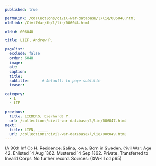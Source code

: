 ```yaml
---
published: true

permalink: /collections/civil-war-database/l/lie/006048.html
oldlink: /CivilWar/db/l/lie/006048.html

oldid: 006048

title: LIEF, Andrew P.

pagelist:
  exclude: false
  order: 6048
  image: 
  alt:
  caption:
  title:
  subtitle:      # Defaults to page subtitle
  teaser:

category: 
  - L 
  - LIE

previous:
  title: LIEBERG, Eberhardt P.
  url: /collections/civil-war-database/l/lie/006047.html  
next:
  title: LIEN, _____
  url: /collections/civil-war-database/l/lie/006049.html   
---
```

IA 30th Inf Co H. Residence: Salina, Iowa. Born in Sweden. Civil War: Age 42. Enlisted 14 Aug 1862. Mustered 14 Sep 1862. Private. Transferred to Invalid Corps. No further record. Sources: (ISW-III cd p65)